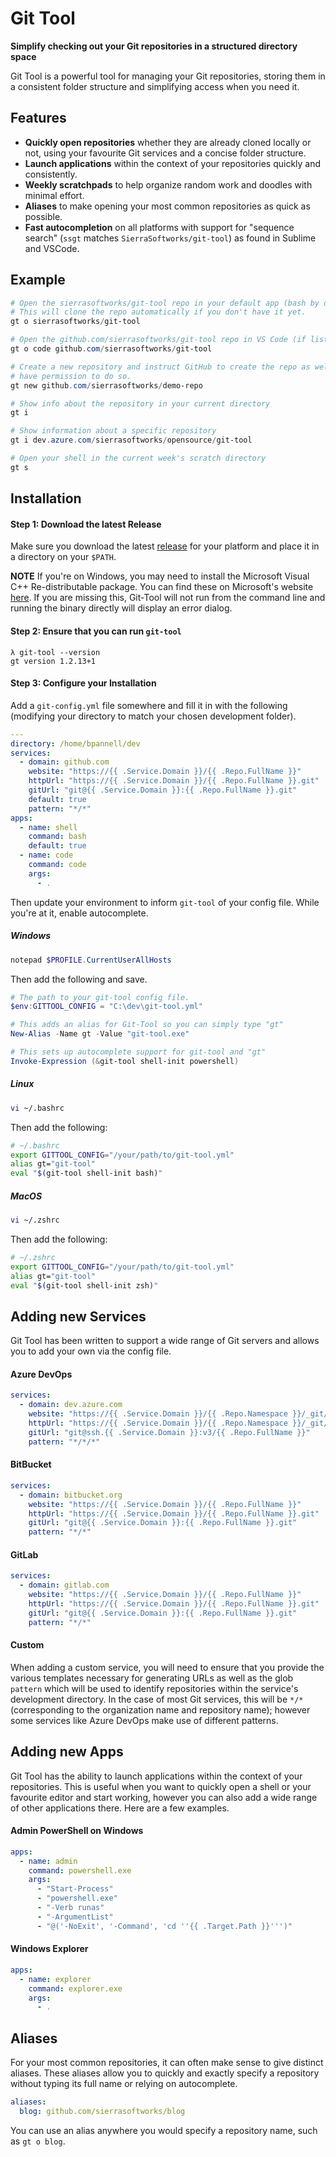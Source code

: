 # Git Tool

**Simplify checking out your Git repositories in a structured directory space**

Git Tool is a powerful tool for managing your Git repositories, storing them in
a consistent folder structure and simplifying access when you need it.

## Features

- **Quickly open repositories** whether they are already cloned locally or not, using your favourite Git services and a concise folder structure.
- **Launch applications** within the context of your repositories quickly and consistently.
- **Weekly scratchpads** to help organize random work and doodles with minimal effort.
- **Aliases** to make opening your most common repositories as quick as possible.
- **Fast autocompletion** on all platforms with support for "sequence search" (`ssgt` matches `SierraSoftworks/git-tool`) as found in Sublime and VSCode.

## Example

```powershell
# Open the sierrasoftworks/git-tool repo in your default app (bash by default)
# This will clone the repo automatically if you don't have it yet.
gt o sierrasoftworks/git-tool

# Open the github.com/sierrasoftworks/git-tool repo in VS Code (if listed in your config)
gt o code github.com/sierrasoftworks/git-tool

# Create a new repository and instruct GitHub to create the repo as well, if you
# have permission to do so.
gt new github.com/sierrasoftworks/demo-repo

# Show info about the repository in your current directory
gt i

# Show information about a specific repository
gt i dev.azure.com/sierrasoftworks/opensource/git-tool

# Open your shell in the current week's scratch directory
gt s
```

## Installation

#### Step 1: Download the latest Release

Make sure you download the latest [release][] for your platform and place it in a directory on your `$PATH`.

**NOTE** If you're on Windows, you may need to install the Microsoft Visual C++ Re-distributable package. You can find these
on Microsoft's website [here](https://support.microsoft.com/en-ie/help/2977003/the-latest-supported-visual-c-downloads). If you
are missing this, Git-Tool will not run from the command line and running the binary directly will display an error dialog.

#### Step 2: Ensure that you can run `git-tool`

```
λ git-tool --version
gt version 1.2.13+1
```

#### Step 3: Configure your Installation

Add a `git-config.yml` file somewhere and fill it in with the following (modifying your directory to match your chosen development folder).

```yaml
---
directory: /home/bpannell/dev
services:
  - domain: github.com
    website: "https://{{ .Service.Domain }}/{{ .Repo.FullName }}"
    httpUrl: "https://{{ .Service.Domain }}/{{ .Repo.FullName }}.git"
    gitUrl: "git@{{ .Service.Domain }}:{{ .Repo.FullName }}.git"
    default: true
    pattern: "*/*"
apps:
  - name: shell
    command: bash
    default: true
  - name: code
    command: code
    args:
      - .
```

Then update your environment to inform `git-tool` of your config file. While you're at it, enable autocomplete.

##### Windows

```powershell
notepad $PROFILE.CurrentUserAllHosts
```

Then add the following and save.

```powershell
# The path to your git-tool config file.
$env:GITTOOL_CONFIG = "C:\dev\git-tool.yml"

# This adds an alias for Git-Tool so you can simply type "gt"
New-Alias -Name gt -Value "git-tool.exe"

# This sets up autocomplete support for git-tool and "gt"
Invoke-Expression (&git-tool shell-init powershell)
```

##### Linux

```bash
vi ~/.bashrc
```

Then add the following:

```bash
# ~/.bashrc
export GITTOOL_CONFIG="/your/path/to/git-tool.yml"
alias gt="git-tool"
eval "$(git-tool shell-init bash)"
```

##### MacOS

```zsh
vi ~/.zshrc
```

Then add the following:

```zsh
# ~/.zshrc
export GITTOOL_CONFIG="/your/path/to/git-tool.yml"
alias gt="git-tool"
eval "$(git-tool shell-init zsh)"
```

## Adding new Services

Git Tool has been written to support a wide range of Git servers and allows you to add your own via the config file.

#### Azure DevOps

```yaml
services:
  - domain: dev.azure.com
    website: "https://{{ .Service.Domain }}/{{ .Repo.Namespace }}/_git/{{ .Repo.Name }}"
    httpUrl: "https://{{ .Service.Domain }}/{{ .Repo.Namespace }}/_git/{{ .Repo.Name }}"
    gitUrl: "git@ssh.{{ .Service.Domain }}:v3/{{ .Repo.FullName }}"
    pattern: "*/*/*"
```

#### BitBucket

```yaml
services:
  - domain: bitbucket.org
    website: "https://{{ .Service.Domain }}/{{ .Repo.FullName }}"
    httpUrl: "https://{{ .Service.Domain }}/{{ .Repo.FullName }}.git"
    gitUrl: "git@{{ .Service.Domain }}:{{ .Repo.FullName }}.git"
    pattern: "*/*"
```

#### GitLab

```yaml
services:
  - domain: gitlab.com
    website: "https://{{ .Service.Domain }}/{{ .Repo.FullName }}"
    httpUrl: "https://{{ .Service.Domain }}/{{ .Repo.FullName }}.git"
    gitUrl: "git@{{ .Service.Domain }}:{{ .Repo.FullName }}.git"
    pattern: "*/*"
```

#### Custom

When adding a custom service, you will need to ensure that you provide the various templates necessary for generating URLs
as well as the glob `pattern` which will be used to identify repositories within the service's development directory. In
the case of most Git services, this will be `*/*` (corresponding to the organization name and repository name); however some
services like Azure DevOps make use of different patterns.

## Adding new Apps

Git Tool has the ability to launch applications within the context of your repositories. This is useful when you want to
quickly open a shell or your favourite editor and start working, however you can also add a wide range of other applications
there. Here are a few examples.

#### Admin PowerShell on Windows

```yaml
apps:
  - name: admin
    command: powershell.exe
    args:
      - "Start-Process"
      - "powershell.exe"
      - "-Verb runas"
      - "-ArgumentList"
      - "@('-NoExit', '-Command', 'cd ''{{ .Target.Path }}''')"
```

#### Windows Explorer

```yaml
apps:
  - name: explorer
    command: explorer.exe
    args:
      - .
```

## Aliases

For your most common repositories, it can often make sense to give distinct aliases. These aliases allow you to quickly and
exactly specify a repository without typing its full name or relying on autocomplete.

```yaml
aliases:
  blog: github.com/sierrasoftworks/blog
```

You can use an alias anywhere you would specify a repository name, such as `gt o blog`.

[release]: https://github.com/SierraSoftworks/git-tool/releases
